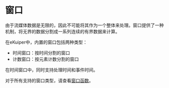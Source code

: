 # 窗口

由于流媒体数据是无限的，因此不可能将其作为一个整体来处理。窗口提供了一种机制，将无界的数据分割成一系列连续的有界数据来计算。

在eKuiper中，内置的窗口包括两种类型：

- 时间窗口：按时间分割的窗口
- 计数窗口：按元素计数分割的窗口

在时间窗口中，同时支持处理时间和事件时间。

对于所有支持的窗口类型，请查看[窗口函数](../../sqls/windows.md)。